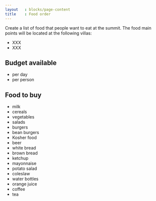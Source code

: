 ```yaml
---
layout   : blocks/page-content
title    : Food order
---
```


Create a list of food that people want to eat at the summit.
The food main points will be located at the following villas:
  - XXX
  - XXX

## Budget available

- per day
- per person

## Food to buy

- milk
- cereals
- vegetables
- salads
- burgers
- bean burgers
- Kosher food
- beer
- white bread
- brown bread
- ketchup
- mayonnaise
- potato salad
- coleslaw
- water bottles
- orange juice
- coffee
- tea


